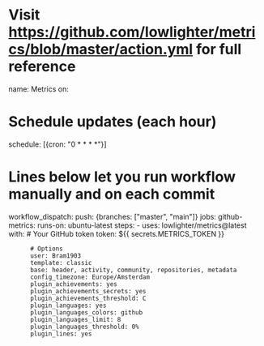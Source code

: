 # Visit https://github.com/lowlighter/metrics/blob/master/action.yml for full reference
name: Metrics
on:
  # Schedule updates (each hour)
  schedule: [{cron: "0 * * * *"}]
  # Lines below let you run workflow manually and on each commit
  workflow_dispatch:
  push: {branches: ["master", "main"]}
jobs:
  github-metrics:
    runs-on: ubuntu-latest
    steps:
      - uses: lowlighter/metrics@latest
        with:
          # Your GitHub token
          token: ${{ secrets.METRICS_TOKEN }}

          # Options
          user: Bram1903
          template: classic
          base: header, activity, community, repositories, metadata
          config_timezone: Europe/Amsterdam
          plugin_achievements: yes
          plugin_achievements_secrets: yes
          plugin_achievements_threshold: C
          plugin_languages: yes
          plugin_languages_colors: github
          plugin_languages_limit: 8
          plugin_languages_threshold: 0%
          plugin_lines: yes

